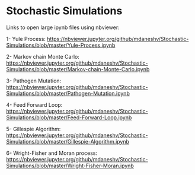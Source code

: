 # Stochastic Simulations

Links to open large ipynb files using nbviewer:

1- Yule Process: https://nbviewer.jupyter.org/github/mdaneshv/Stochastic-Simulations/blob/master/Yule-Process.ipynb

2- Markov chain Monte Carlo: https://nbviewer.jupyter.org/github/mdaneshv/Stochastic-Simulations/blob/master/Markov-chain-Monte-Carlo.ipynb

3- Pathogen Mutation: https://nbviewer.jupyter.org/github/mdaneshv/Stochastic-Simulations/blob/master/Pathogen-Mutation.ipynb

4- Feed Forward Loop: https://nbviewer.jupyter.org/github/mdaneshv/Stochastic-Simulations/blob/master/Feed-Forward-Loop.ipynb

5- Gillespie Algorithm: https://nbviewer.jupyter.org/github/mdaneshv/Stochastic-Simulations/blob/master/Gillespie-Algorithm.ipynb

6- Wright-Fisher and Moran process: https://nbviewer.jupyter.org/github/mdaneshv/Stochastic-Simulations/blob/master/Wright-Fisher-Moran.ipynb

